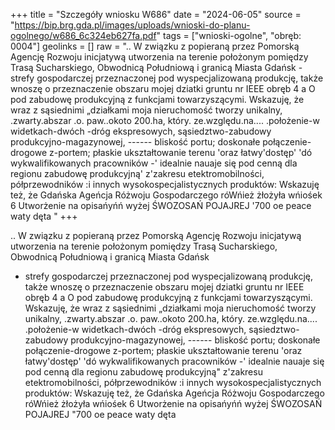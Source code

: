 +++
title = "Szczegóły wniosku W686"
date = "2024-06-05"
source = "https://bip.brg.gda.pl/images/uploads/wnioski-do-planu-ogolnego/w686_6c324eb627fa.pdf"
tags = ["wnioski-ogolne", "obręb: 0004"]
geolinks = []
raw = ".. W związku z popieraną przez Pomorską Agencję Rozwoju inicjatywą utworzenia na terenie położonym pomiędzy Trasą Sucharskiego, Obwodnicą Południową i granicą Miasta Gdańsk - strefy gospodarczej przeznaczonej pod wyspecjalizowaną produkcję, także wnoszę o przeznaczenie obszaru mojej dziatki gruntu nr IEEE obręb 4 a O pod zabudowę produkcyjną z funkcjami towarzyszącymi. Wskazuję, że wraz z sąsiednimi „działkami moja nieruchomość tworzy unikalny, .zwarty.abszar .o. paw..okoto 200.ha, który. ze.względu.na.... .położenie-w widetkach-dwóch -dróg ekspresowych, sąsiedztwo-zabudowy produkcyjno-magazynowej, ------ bliskość portu; doskonałe połączenie-drogowe z-portem; płaskie ukształtowanie terenu 'oraz łatwy'dostęp' 'dó wykwalifikowanych pracowników -' idealnie nauaje się pod cenną dla regionu zabudowę produkcyjną' z'zakresu etektromobilności, półprzewodników :i innych wysokospecjalistycznych produktów: Wskazuję też, że Gdańska Ageńcja Różwoju Gospodarczego róWńież żłożyła wńiośek 6 Utworżenie na opisańyńń wyżej ŚWOZOSAŃ POJAJREJ '700 oe peace waty dęta "
+++

.. W związku z popieraną przez Pomorską Agencję Rozwoju inicjatywą utworzenia na terenie
położonym pomiędzy Trasą Sucharskiego, Obwodnicą Południową i granicą Miasta Gdańsk
- strefy gospodarczej przeznaczonej pod wyspecjalizowaną produkcję, także wnoszę o przeznaczenie
obszaru mojej dziatki gruntu nr IEEE
obręb 4 a O pod zabudowę produkcyjną z funkcjami towarzyszącymi. Wskazuję, że wraz z sąsiednimi
„działkami moja nieruchomość tworzy unikalny, .zwarty.abszar .o. paw..okoto 200.ha, który. ze.względu.na....
.położenie-w widetkach-dwóch -dróg ekspresowych, sąsiedztwo-zabudowy produkcyjno-magazynowej, ------
bliskość portu; doskonałe połączenie-drogowe z-portem; płaskie ukształtowanie terenu 'oraz łatwy'dostęp'
'dó wykwalifikowanych pracowników -' idealnie nauaje się pod cenną dla regionu zabudowę produkcyjną"
z'zakresu etektromobilności, półprzewodników :i innych wysokospecjalistycznych produktów: Wskazuję też,
że Gdańska Ageńcja Różwoju Gospodarczego róWńież żłożyła wńiośek 6 Utworżenie na opisańyńń wyżej
ŚWOZOSAŃ POJAJREJ "700 oe peace waty dęta



